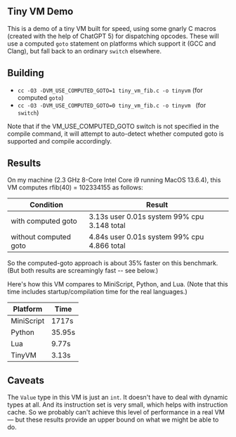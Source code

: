 ## Tiny VM Demo

This is a demo of a tiny VM built for speed, using some gnarly C macros (created with the help of ChatGPT 5) for dispatching opcodes.  These will use a computed `goto` statement on platforms which support it (GCC and Clang), but fall back to an ordinary `switch` elsewhere.

## Building

- `cc -O3 -DVM_USE_COMPUTED_GOTO=1 tiny_vm_fib.c -o tinyvm` (for computed `goto`)
- `cc -O3 -DVM_USE_COMPUTED_GOTO=0 tiny_vm_fib.c -o tinyvm ` (for `switch`)

Note that if the VM_USE_COMPUTED_GOTO switch is not specified in the compile command, it will attempt to auto-detect whether computed goto is supported and compile accordingly.

## Results

On my machine (2.3 GHz 8-Core Intel Core i9 running MacOS 13.6.4), this VM computes rfib(40) = 102334155 as follows:

| Condition | Result |
| ----- | ----- |
| with computed goto | 3.13s user 0.01s system 99% cpu 3.148 total |
| without computed goto | 4.84s user 0.01s system 99% cpu 4.866 total |

So the computed-goto approach is about 35% faster on this benchmark.  (But both results are screamingly fast -- see below.)

Here's how this VM compares to MiniScript, Python, and Lua.  (Note that this time includes startup/compilation time for the real languages.)

| Platform | Time |
| ----- | ----- |
| MiniScript | 1717s |
| Python | 35.95s |
| Lua | 9.77s |
| TinyVM | 3.13s |

## Caveats

The `Value` type in this VM is just an `int`.  It doesn't have to deal with dynamic types at all.  And its instruction set is very small, which helps with instruction cache.  So we probably can't achieve this level of performance in a real VM — but these results provide an upper bound on what we might be able to do.
